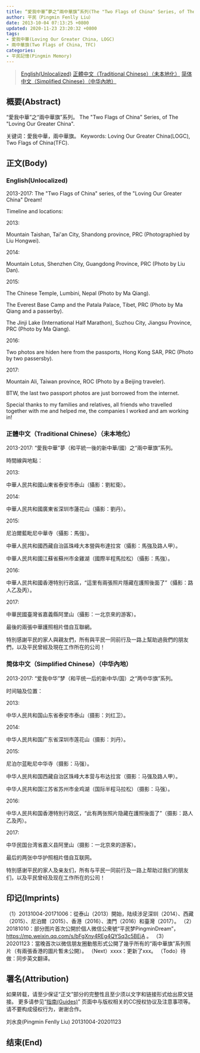 ```yaml
---
title: “愛我中華”夢之“兩中華旗”系列(The "Two Flags of China" Series, of The "Loving Our Greater China" Dream)
author: 平民（Pingmin Fenlly Liu）
date: 2013-10-04 07:13:25 +0800
updated: 2020-11-23 23:20:32 +0800
tags:
- 愛我中華(Loving Our Greater China, LOGC)
- 兩中華旗(Two Flags of China, TFC)
categories:
- 平民記憶(Pingmin Memory)
---
```


> [English(Unlocalized)](#English-Unlocalized)
> [正體中文（Traditional Chinese）（未本地化）](#正體中文（Traditional-Chinese）（未本地化）)
> [简体中文（Simplified Chinese）（中华內地）](#简体中文（Simplified-Chinese）（中华內地）)

## 概要(Abstract)

“愛我中華”之“兩中華旗”系列。
The "Two Flags of China" Series, of The "Loving Our Greater China".

关键词：愛我中華，兩中華旗。
Keywords: Loving Our Greater China(LOGC), Two Flags of China(TFC).

## 正文(Body)

### English(Unlocalized)

2013-2017: The "Two Flags of China" series, of the "Loving Our Greater China" Dream!

Timeline and locations:

2013:

Mountain Taishan, Tai'an City, Shandong province, PRC (Photographied by Liu Hongwei).

<!-- more -->

2014:

Mountain Lotus, Shenzhen City, Guangdong Province, PRC (Photo by Liu Dan).

2015:

The Chinese Temple, Lumbini, Nepal (Photo by Ma Qiang).

The Everest Base Camp and the Patala Palace, Tibet, PRC (Photo by Ma Qiang and a passerby).

The Jinji Lake (International Half Marathon), Suzhou City, Jiangsu Province, PRC (Photo by Ma Qiang).

2016:

Two photos are hiden here from the passports, Hong Kong SAR, PRC (Photo by two passersby).

2017:

Mountain Ali, Taiwan province, ROC (Photo by a Beijing traveler).

BTW, the last two passport photos are just borrowed from the internet.

Special thanks to my families and relatives, all friends who travelled together with me and helped me, the companies I worked and am working in!


### 正體中文（Traditional Chinese）（未本地化）

2013-2017: “愛我中華”夢（和平統一後的新中華/國）之“兩中華旗”系列。

時間線與地點：

2013:

中華人民共和國山東省泰安市泰山（攝影：劉紅衛）。

2014:

中華人民共和國廣東省深圳市蓮花山（攝影：劉丹）。

2015:

尼泊爾藍毗尼中華寺（攝影：馬強）。

中華人民共和國西藏自治區珠峰大本營與布達拉宮（攝影：馬強及路人甲）。

中華人民共和國江蘇省蘇州市金雞湖（國際半程馬拉松）（攝影：馬強）。

2016:

中華人民共和國香港特別行政區，“這里有兩張照片隱藏在護照後面了”（攝影：路人乙及丙）。

2017:

中華民國臺灣省嘉義縣阿里山（攝影：一北京來的游客）。

最後的兩張中華護照相片借自互聯網。

特別感謝平民的家人與親友們，所有與平民一同前行及一路上幫助過我們的朋友們，以及平民曾經及現在工作所在的公司！


### 简体中文（Simplified Chinese）（中华內地）

2013-2017: “爱我中华”梦（和平统一后的新中华/国）之“两中华旗”系列。

时间轴及位置：

2013:

中华人民共和国山东省泰安市泰山（摄影：刘红卫）。

2014:

中华人民共和国广东省深圳市莲花山（摄影：刘丹）。

2015:

尼泊尔蓝毗尼中华寺（摄影：马强）。

中华人民共和国西藏自治区珠峰大本营与布达拉宮（摄影：马强及路人甲）。

中华人民共和国江苏省苏州市金鸡湖（国际半程马拉松）（摄影：马强）。

2016:

中华人民共和国香港特別行政区，“此有两张照片隐藏在護照後面了”（摄影：路人乙及丙）。

2017:

中华民国台湾省嘉义县阿里山（摄影：一北京來的游客）。

最后的两张中华护照相片借自互联网。

特別感谢平民的家人及亲友们，所有与平民一同前行及一路上帮助过我们的朋友们，以及平民曾经及现在工作所在的公司！


## 印记(Imprints)

（1）20131004-20171006：從泰山（2013）開始，陆续涉足深圳（2014）、西藏（2015）、尼泊爾（2015）、香港（2016）、澳門（2016）和臺灣（2017）。
（2）20181010：部分图片首次公開於個人微信公衆號“平民梦PingminDream”， https://mp.weixin.qq.com/s/bFgXny4REg4QYSq3c5BEjA 。
（3）20201123：當晚首次以微信朋友圈動態形式公開了幾乎所有的“兩中華旗”系列照片（有兩張香港的圖片暫未公開）。
（Next）xxxx：更新了xxx。
（Todo）待做：同步英文翻译。


## 署名(Attribution)

如果转载，请至少保证“正文”部分的完整性且至少须以文字和链接形式给出原文链接。
更多请参见“[指南(Guides)](/guides)” 页面中与版权相关的CC授权协议及注意事项等。请不要构成侵权行为，谢谢合作。


刘水良(Pingmin Fenlly Liu)
20131004-20201123

## 结束(End)
